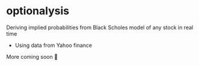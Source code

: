 # optionalysis

Deriving implied probabilities from Black Scholes model of any stock in real time

- Using data from Yahoo finance

More coming soon 🦧
